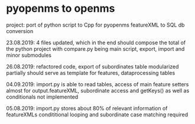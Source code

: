 # pyopenms to openms
project: port of python script to Cpp for pyopenms featureXML to SQL db conversion  

23.08.2019: 4 files updated, which in the end should compose the total of the python project
with compare.py being main script, export, import and minor submodules 

26.08.2019: refactored code, export of subordinates table modularized partially 
should serve as template for features, dataprocessing tables

04.09.2019: import.py is able to read tables,
access of main feature setters almost for output.featureXML,
subordinate access and getKeys() as well as conditionals not implemented

05.08.2019: import.py stores about 80% of relevant information of featureXMLs
condititional looping and subordinate case matching required
